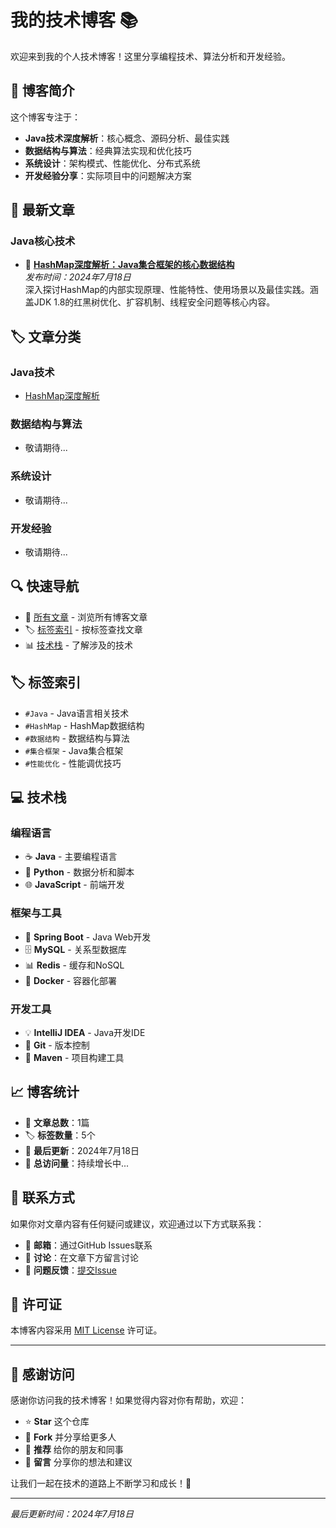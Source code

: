 # 我的技术博客 📚

欢迎来到我的个人技术博客！这里分享编程技术、算法分析和开发经验。

## 🎯 博客简介

这个博客专注于：
- **Java技术深度解析**：核心概念、源码分析、最佳实践
- **数据结构与算法**：经典算法实现和优化技巧
- **系统设计**：架构模式、性能优化、分布式系统
- **开发经验分享**：实际项目中的问题解决方案

## 📖 最新文章

### Java核心技术

- 📄 **[HashMap深度解析：Java集合框架的核心数据结构](./posts/hashmap-deep-dive.md)**  
  *发布时间：2024年7月18日*  
  深入探讨HashMap的内部实现原理、性能特性、使用场景以及最佳实践。涵盖JDK 1.8的红黑树优化、扩容机制、线程安全问题等核心内容。

## 🏷️ 文章分类

### Java技术
- [HashMap深度解析](./posts/hashmap-deep-dive.md)

### 数据结构与算法
- 敬请期待...

### 系统设计
- 敬请期待...

### 开发经验
- 敬请期待...

## 🔍 快速导航

- 📁 [所有文章](./posts/) - 浏览所有博客文章
- 🏷️ [标签索引](#标签索引) - 按标签查找文章
- 📊 [技术栈](#技术栈) - 了解涉及的技术

## 🏷️ 标签索引

- `#Java` - Java语言相关技术
- `#HashMap` - HashMap数据结构
- `#数据结构` - 数据结构与算法
- `#集合框架` - Java集合框架
- `#性能优化` - 性能调优技巧

## 💻 技术栈

### 编程语言
- ☕ **Java** - 主要编程语言
- 🐍 **Python** - 数据分析和脚本
- 🌐 **JavaScript** - 前端开发

### 框架与工具
- 🍃 **Spring Boot** - Java Web开发
- 🗄️ **MySQL** - 关系型数据库
- 📊 **Redis** - 缓存和NoSQL
- 🐳 **Docker** - 容器化部署

### 开发工具
- 💡 **IntelliJ IDEA** - Java开发IDE
- 📝 **Git** - 版本控制
- 🔧 **Maven** - 项目构建工具

## 📈 博客统计

- 📝 **文章总数**：1篇
- 🏷️ **标签数量**：5个
- 📅 **最后更新**：2024年7月18日
- 👀 **总访问量**：持续增长中...

## 🤝 联系方式

如果你对文章内容有任何疑问或建议，欢迎通过以下方式联系我：

- 📧 **邮箱**：通过GitHub Issues联系
- 💬 **讨论**：在文章下方留言讨论
- 🐛 **问题反馈**：[提交Issue](https://github.com/kissoly/myBlog/issues)

## 📜 许可证

本博客内容采用 [MIT License](LICENSE) 许可证。

---

## 🎉 感谢访问

感谢你访问我的技术博客！如果觉得内容对你有帮助，欢迎：

- ⭐ **Star** 这个仓库
- 🍴 **Fork** 并分享给更多人
- 📢 **推荐** 给你的朋友和同事
- 💬 **留言** 分享你的想法和建议

让我们一起在技术的道路上不断学习和成长！🚀

---

*最后更新时间：2024年7月18日*